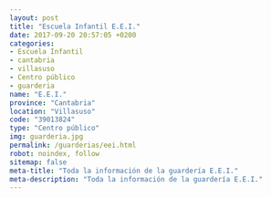 ```yaml
---
layout: post
title: "Escuela Infantil E.E.I."
date: 2017-09-20 20:57:05 +0200
categories:
- Escuela Infantil
- cantabria
- villasuso
- Centro público
- guarderia
name: "E.E.I."
province: "Cantabria"
location: "Villasuso"
code: "39013824"
type: "Centro público"
img: guarderia.jpg
permalink: /guarderias/eei.html
robot: noindex, follow
sitemap: false
meta-title: "Toda la información de la guardería E.E.I."
meta-description: "Toda la información de la guardería E.E.I."
---
```

